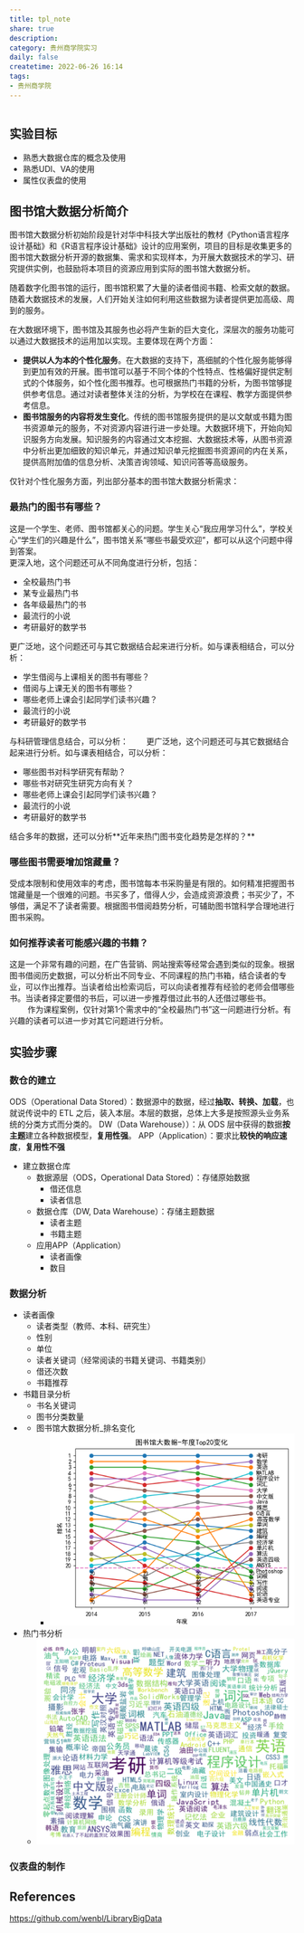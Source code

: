```yaml
---
title: tpl_note
share: true
description:  
category: 贵州商学院实习
daily: false
createtime: 2022-06-26 16:14
tags:
- 贵州商学院
---
```

```toc
```
## 实验目标
- 熟悉大数据仓库的概念及使用
- 熟悉UDI、VA的使用
- 属性仪表盘的使用

## 图书馆大数据分析简介
图书馆大数据分析初始阶段是针对华中科技大学出版社的教材《Python语言程序设计基础》和《R语言程序设计基础》设计的应用案例，项目的目标是收集更多的图书馆大数据分析开源的数据集、需求和实现样本，为开展大数据技术的学习、研究提供实例，也鼓励将本项目的资源应用到实际的图书馆大数据分析。  

随着数字化图书馆的运行，图书馆积累了大量的读者借阅书籍、检索文献的数据。随着大数据技术的发展，人们开始关注如何利用这些数据为读者提供更加高级、周到的服务。  

在大数据环境下，图书馆及其服务也必将产生新的巨大变化，深层次的服务功能可以通过大数据技术的运用加以实现。主要体现在两个方面：  

- **提供以人为本的个性化服务**。在大数据的支持下，髙细腻的个性化服务能够得到更加有效的开展。图书馆可以基于不同个体的个性特点、性格偏好提供定制式的个体服务，如个性化图书推荐。也可根据热门书籍的分析，为图书馆够提供参考信息。通过对读者整体关注的分析，为学校在在课程、教学方面提供参考信息。  
- **图书馆服务的内容将发生变化**。传统的图书馆服务提供的是以文献或书籍为图书资源单元的服务，不对资源内容进行进一步处理。大数据环境下，开始向知识服务方向发展。知识服务的内容通过文本挖掘、大数据技术等，从图书资源中分析出更加细致的知识单元，并通过知识单元挖掘图书资源间的内在关系，提供高附加值的信息分析、决策咨询领域、知识问答等高级服务。  

仅针对个性化服务方面，列出部分基本的图书馆大数据分析需求：  

### 最热门的图书有哪些？  
这是一个学生、老师、图书馆都关心的问题。学生关心“我应用学习什么”，学校关心“学生们的兴趣是什么”，图书馆关系“哪些书最受欢迎”，都可以从这个问题中得到答案。  
更深入地，这个问题还可从不同角度进行分析，包括：

-   全校最热门书
-   某专业最热门书
-   各年级最热门的书
-   最流行的小说
-   考研最好的数学书

更广泛地，这个问题还可与其它数据结合起来进行分析。如与课表相结合，可以分析：

-   学生借阅与上课相关的图书有哪些？
-   借阅与上课无关的图书有哪些？
-   哪些老师上课会引起同学们读书兴趣？
-   最流行的小说
-   考研最好的数学书

与科研管理信息结合，可以分析： 　　更广泛地，这个问题还可与其它数据结合起来进行分析。如与课表相结合，可以分析：

-   哪些图书对科学研究有帮助？
-   哪些书对研究生研究方向有关？
-   哪些老师上课会引起同学们读书兴趣？
-   最流行的小说
-   考研最好的数学书

结合多年的数据，还可以分析\*\*近年来热门图书变化趋势是怎样的？\*\*

### 哪些图书需要增加馆藏量？  
受成本限制和使用效率的考虑，图书馆每本书采购量是有限的。如何精准把握图书馆藏量是一个很难的问题。书买多了，借得人少，会造成资源浪费；书买少了，不够借，满足不了读者需要。根据图书借阅趋势分析，可辅助图书馆科学合理地进行图书采购。  

### 如何推荐读者可能感兴趣的书籍？  
这是一个非常有趣的问题，在广告营销、网站搜索等经常会遇到类似的现象。根据图书借阅历史数据，可以分析出不同专业、不同课程的热门书箱，结合读者的专业，可以作出推荐。当读者给出检索词后，可以向读者推荐有经验的老师会借哪些书。当读者择定要借的书后，可以进一步推荐借过此书的人还借过哪些书。  
　　
作为课程案例，仅针对第1个需求中的“全校最热门书”这一问题进行分析。有兴趣的读者可以进一步对其它问题进行分析。


## 实验步骤
### 数仓的建立
ODS（Operational Data Stored）：数据源中的数据，经过**抽取、转换、加载**，也就说传说中的 ETL 之后，装入本层。本层的数据，总体上大多是按照源头业务系统的分类方式而分类的。
DW（Data Warehouse））：从 ODS 层中获得的数据**按主题**建立各种数据模型，**复用性强**。
APP（Application）：要求比**较快的响应速度**，**复用性不强**
- 建立数据仓库 
	- 数据源层（ODS，Operational Data Stored）：存储原始数据
		- 借还信息
		- 读者信息
	- 数据仓库（DW, Data Warehouse）：存储主题数据
		- 读者主题
		- 书籍主题
	- 应用APP（Application）
		- 读者画像
		- 数目

### 数据分析
- 读者画像
	- 读者类型（教师、本科、研究生）
	- 性别
	- 单位
	- 读者关键词（经常阅读的书籍关键词、书籍类别）
	- 借还次数
	- 书籍推荐
- 书籍目录分析
	- 书名关键词
	- 图书分类数量
- - 图书馆大数据分析_排名变化
	- ![static/attachment/Pasted image 20220627095738.png](static/attachment/Pasted%20image%2020220627095738.png)
- 热门书分析
	- ![static/attachment/Pasted image 20220627100925.png](static/attachment/Pasted%20image%2020220627100925.png)
### 仪表盘的制作


## References
https://github.com/wenbl/LibraryBigData